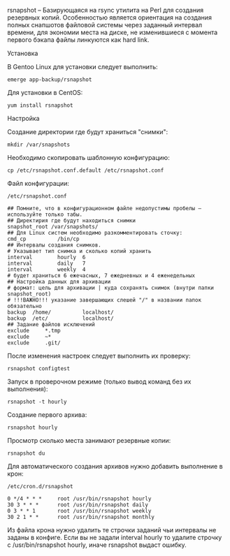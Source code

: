 rsnapshot – Базирующаяся на rsync утилита на Perl для создания резервных копий. 
Особенностью является ориентация на создания полных снапшотов файловой системы через заданный интервал времени, для экономии места на диске, 
не изменившиеся с момента первого бэкапа файлы линкуются как hard link.


Установка

В Gentoo Linux для установки следует выполнить:

```
emerge app-backup/rsnapshot
```
Для установки в CentOS:

```
yum install rsnapshot
```

Настройка

Создание директории где будут храниться "снимки":

```
mkdir /var/snapshots
```
Необходимо скопировать шаблонную конфигурацию:

```
cp /etc/rsnapshot.conf.default /etc/rsnapshot.conf
```
Файл конфигурации:

	/etc/rsnapshot.conf

```
## Помните, что в конфигурационном файле недопустимы пробелы — используйте только табы.
## Директирия где будут находиться снимки
snapshot_root /var/snapshots/
## Для Linux систем необходимо разкомментировать сточку:
cmd_cp          /bin/cp
## Интервалы создания снимков. 
# Указывает тип снимка и сколько копий хранить
interval        hourly  6
interval        daily   7
interval        weekly  4
# будет храниться 6 ежечасных, 7 ежедневных и 4 еженедельных
## Настройка данных для архивации
# формат: цель для архивации | куда сохранять снимок (внутри папки snapshot_root)
# !!!ВАЖНО!!! указание завершающих слешей "/" в названии папок обязательно
backup  /home/          localhost/
backup  /etc/           localhost/
## Задание файлов исключений
exclude		*.tmp
exclude		~*
exclude		.git/
```


После изменения настроек следует выполнить их проверку:

```
rsnapshot configtest
```
Запуск в проверочном режиме (только вывод команд без их выполнения):

```
rsnapshot -t hourly
```
Создание первого архива:

```
rsnapshot hourly
```
Просмотр сколько места занимают резервные копии:

```
rsnapshot du
```
Для автоматического создания архивов нужно добавить выполнение в крон:

	/etc/cron.d/rsnapshot

```
0 */4 * * *     root /usr/bin/rsnapshot hourly
30 3 * * *      root /usr/bin/rsnapshot daily
0 3 * * 1       root /usr/bin/rsnapshot weekly
30 2 1 * *      root /usr/bin/rsnapshot monthly
```


Из файла крона нужно удалить те строчки заданий чьи интервалы не заданы в конфиге. 
Если вы не задали interval hourly то удалите строчку с /usr/bin/rsnapshot hourly, иначе rsnapshot выдаст ошибку.

